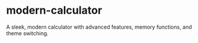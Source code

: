 # modern-calculator
A sleek, modern calculator with advanced features, memory functions, and theme switching.
